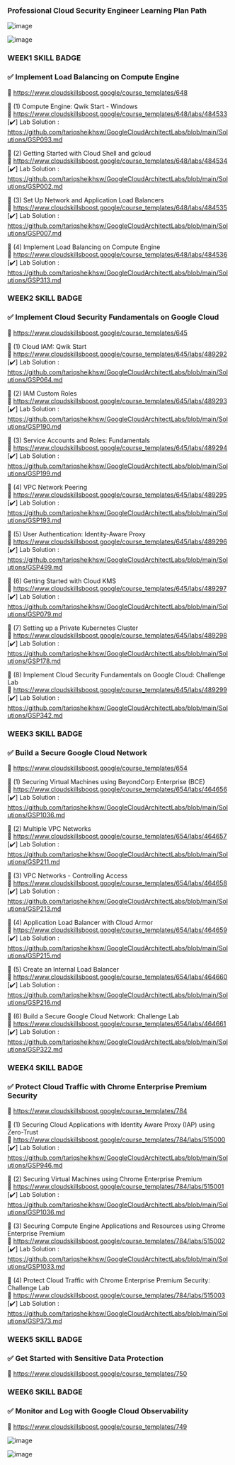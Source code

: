 ### Professional Cloud Security Engineer Learning Plan Path

![image](https://github.com/user-attachments/assets/ef6f2158-fa4e-483d-a2c8-69f1c701035a)

![image](https://github.com/user-attachments/assets/e3c08e0f-803b-4690-88d3-d448bfda9c87)



### WEEK1 SKILL BADGE  

###  ✅  Implement Load Balancing on Compute Engine 
🔗  https://www.cloudskillsboost.google/course_templates/648  

🔘 (1)  Compute Engine: Qwik Start - Windows   
🔗 https://www.cloudskillsboost.google/course_templates/648/labs/484533  
[✔️] Lab Solution : https://github.com/tariqsheikhsw/GoogleCloudArchitectLabs/blob/main/Solutions/GSP093.md   


🔘 (2)  Getting Started with Cloud Shell and gcloud   
🔗 https://www.cloudskillsboost.google/course_templates/648/labs/484534    
[✔️] Lab Solution : https://github.com/tariqsheikhsw/GoogleCloudArchitectLabs/blob/main/Solutions/GSP002.md   


🔘 (3)  Set Up Network and Application Load Balancers   
🔗 https://www.cloudskillsboost.google/course_templates/648/labs/484535  
[✔️] Lab Solution : https://github.com/tariqsheikhsw/GoogleCloudArchitectLabs/blob/main/Solutions/GSP007.md  



🔘 (4) Implement Load Balancing on Compute Engine  
🔗 https://www.cloudskillsboost.google/course_templates/648/labs/484536  
[✔️] Lab Solution : https://github.com/tariqsheikhsw/GoogleCloudArchitectLabs/blob/main/Solutions/GSP313.md  


### WEEK2 SKILL BADGE  

###  ✅  Implement Cloud Security Fundamentals on Google Cloud   
🔗  https://www.cloudskillsboost.google/course_templates/645  

🔘 (1)   Cloud IAM: Qwik Start     
🔗 https://www.cloudskillsboost.google/course_templates/645/labs/489292   
[✔️] Lab Solution : https://github.com/tariqsheikhsw/GoogleCloudArchitectLabs/blob/main/Solutions/GSP064.md    


🔘 (2)  IAM Custom Roles   
🔗 https://www.cloudskillsboost.google/course_templates/645/labs/489293    
[✔️] Lab Solution : https://github.com/tariqsheikhsw/GoogleCloudArchitectLabs/blob/main/Solutions/GSP190.md  


🔘 (3)  Service Accounts and Roles: Fundamentals   
🔗 https://www.cloudskillsboost.google/course_templates/645/labs/489294    
[✔️] Lab Solution : https://github.com/tariqsheikhsw/GoogleCloudArchitectLabs/blob/main/Solutions/GSP199.md  


🔘 (4)  VPC Network Peering   
🔗 https://www.cloudskillsboost.google/course_templates/645/labs/489295  
[✔️] Lab Solution :  https://github.com/tariqsheikhsw/GoogleCloudArchitectLabs/blob/main/Solutions/GSP193.md    


🔘 (5)  User Authentication: Identity-Aware Proxy      
🔗 https://www.cloudskillsboost.google/course_templates/645/labs/489296  
[✔️] Lab Solution :  https://github.com/tariqsheikhsw/GoogleCloudArchitectLabs/blob/main/Solutions/GSP499.md    


🔘 (6)   Getting Started with Cloud KMS   
🔗 https://www.cloudskillsboost.google/course_templates/645/labs/489297  
[✔️] Lab Solution :  https://github.com/tariqsheikhsw/GoogleCloudArchitectLabs/blob/main/Solutions/GSP079.md  


🔘 (7)   Setting up a Private Kubernetes Cluster   
🔗 https://www.cloudskillsboost.google/course_templates/645/labs/489298  
[✔️] Lab Solution :  https://github.com/tariqsheikhsw/GoogleCloudArchitectLabs/blob/main/Solutions/GSP178.md  



🔘 (8)   Implement Cloud Security Fundamentals on Google Cloud: Challenge Lab   
🔗 https://www.cloudskillsboost.google/course_templates/645/labs/489299  
[✔️] Lab Solution : https://github.com/tariqsheikhsw/GoogleCloudArchitectLabs/blob/main/Solutions/GSP342.md  


### WEEK3 SKILL BADGE  

###  ✅  Build a Secure Google Cloud Network  
🔗  https://www.cloudskillsboost.google/course_templates/654  


🔘 (1)  Securing Virtual Machines using BeyondCorp Enterprise (BCE)    
🔗 https://www.cloudskillsboost.google/course_templates/654/labs/464656  
[✔️] Lab Solution : https://github.com/tariqsheikhsw/GoogleCloudArchitectLabs/blob/main/Solutions/GSP1036.md    


🔘 (2)  Multiple VPC Networks   
🔗 https://www.cloudskillsboost.google/course_templates/654/labs/464657  
[✔️] Lab Solution : https://github.com/tariqsheikhsw/GoogleCloudArchitectLabs/blob/main/Solutions/GSP211.md  


🔘 (3)  VPC Networks - Controlling Access   
🔗 https://www.cloudskillsboost.google/course_templates/654/labs/464658     
[✔️] Lab Solution : https://github.com/tariqsheikhsw/GoogleCloudArchitectLabs/blob/main/Solutions/GSP213.md  



🔘 (4)  Application Load Balancer with Cloud Armor   
🔗 https://www.cloudskillsboost.google/course_templates/654/labs/464659  
[✔️] Lab Solution : https://github.com/tariqsheikhsw/GoogleCloudArchitectLabs/blob/main/Solutions/GSP215.md   


🔘 (5)  Create an Internal Load Balancer   
🔗 https://www.cloudskillsboost.google/course_templates/654/labs/464660  
[✔️] Lab Solution : https://github.com/tariqsheikhsw/GoogleCloudArchitectLabs/blob/main/Solutions/GSP216.md     


🔘 (6)  Build a Secure Google Cloud Network: Challenge Lab     
🔗 https://www.cloudskillsboost.google/course_templates/654/labs/464661  
[✔️] Lab Solution : https://github.com/tariqsheikhsw/GoogleCloudArchitectLabs/blob/main/Solutions/GSP322.md     


### WEEK4 SKILL BADGE  

###  ✅  Protect Cloud Traffic with Chrome Enterprise Premium Security  
🔗  https://www.cloudskillsboost.google/course_templates/784 



🔘 (1)  Securing Cloud Applications with Identity Aware Proxy (IAP) using Zero-Trust       
🔗 https://www.cloudskillsboost.google/course_templates/784/labs/515000    
[✔️] Lab Solution : https://github.com/tariqsheikhsw/GoogleCloudArchitectLabs/blob/main/Solutions/GSP946.md  


🔘 (2)   Securing Virtual Machines using Chrome Enterprise Premium   
🔗 https://www.cloudskillsboost.google/course_templates/784/labs/515001  
[✔️] Lab Solution : https://github.com/tariqsheikhsw/GoogleCloudArchitectLabs/blob/main/Solutions/GSP1036.md  


🔘 (3)   Securing Compute Engine Applications and Resources using Chrome Enterprise Premium   
🔗 https://www.cloudskillsboost.google/course_templates/784/labs/515002    
[✔️] Lab Solution : https://github.com/tariqsheikhsw/GoogleCloudArchitectLabs/blob/main/Solutions/GSP1033.md  


🔘 (4)  Protect Cloud Traffic with Chrome Enterprise Premium Security: Challenge Lab     
🔗 https://www.cloudskillsboost.google/course_templates/784/labs/515003    
[✔️] Lab Solution : https://github.com/tariqsheikhsw/GoogleCloudArchitectLabs/blob/main/Solutions/GSP373.md  


### WEEK5 SKILL BADGE  

###  ✅  Get Started with Sensitive Data Protection  
🔗  https://www.cloudskillsboost.google/course_templates/750   


### WEEK6 SKILL BADGE  

###  ✅  Monitor and Log with Google Cloud Observability  
🔗  https://www.cloudskillsboost.google/course_templates/749  





![image](https://github.com/user-attachments/assets/ad6516dd-6a10-4dc2-b420-b6380d4ad86b)

![image](https://github.com/user-attachments/assets/c7b67bc2-5519-46d7-9bfc-84abc9e45f6c)

